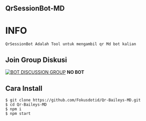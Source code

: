 ## QrSessionBot-MD

# INFO

``` 
QrSessionBot Adalah Tool untuk mengambil qr Md bot kalian
```

## Join Group Diskusi
[![BOT DISCUSSION GROUP](https://img.shields.io/badge/WhatsApp%20Group-25D366?style=for-the-badge&logo=whatsapp&logoColor=white)](https://chat.whatsapp.com/Fm6gRtvuCDN9abXVlfekAK) 
**NO BOT**

## Cara Install

```
$ git clone https://github.com/Fokusdotid/Qr-Baileys-MD.git
$ cd Qr-Baileys-MD
$ npm i
$ npm start
```
